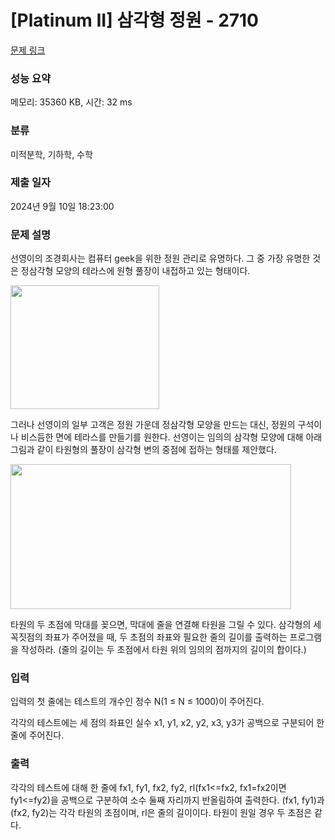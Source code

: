 # [Platinum II] 삼각형 정원 - 2710 

[문제 링크](https://www.acmicpc.net/problem/2710) 

### 성능 요약

메모리: 35360 KB, 시간: 32 ms

### 분류

미적분학, 기하학, 수학

### 제출 일자

2024년 9월 10일 18:23:00

### 문제 설명

<p>
	선영이의 조경회사는 컴퓨터 geek을 위한 정원 관리로 유명하다. 그 중 가장 유명한 것은 정삼각형 모양의 테라스에 원형 풀장이 내접하고 있는 형태이다.</p>

<p>
	<img alt="" src="https://www.acmicpc.net/upload/images/sy1.png" style="width: 238px; height: 198px;"></p>

<p>
	그러나 선영이의 일부 고객은 정원 가운데 정삼각형 모양을 만드는 대신, 정원의 구석이나 비스듬한 면에 테라스를 만들기를 원한다. 선영이는 임의의 삼각형 모양에 대해 아래 그림과 같이 타원형의 풀장이 삼각형 변의 중점에 접하는 형태를 제안했다.</p>

<p>
	<img alt="" src="https://www.acmicpc.net/upload/images/sy2.png" style="width: 449px; height: 232px;"></p>

<p>
	타원의 두 초점에 막대를 꽂으면, 막대에 줄을 연결해 타원을 그릴 수 있다. 삼각형의 세 꼭짓점의 좌표가 주어졌을 때, 두 초점의 좌표와 필요한 줄의 길이를 출력하는 프로그램을 작성하라. (줄의 길이는 두 초점에서 타원 위의 임의의 점까지의 길이의 합이다.)</p>

### 입력 

 <p>
	입력의 첫 줄에는 테스트의 개수인 정수 N(1 ≤ N ≤ 1000)이 주어진다.</p>

<p>
	각각의 테스트에는 세 점의 좌표인 실수 x1, y1, x2, y2, x3, y3가 공백으로 구분되어 한 줄에 주어진다.</p>

### 출력 

 <p>
	각각의 테스트에 대해 한 줄에 fx1, fy1, fx2, fy2, rl(fx1<=fx2, fx1=fx2이면 fy1<=fy2)을 공백으로 구분하여 소수 둘째 자리까지 반올림하여 출력한다. (fx1, fy1)과 (fx2, fy2)는 각각 타원의 초점이며, rl은 줄의 길이이다. 타원이 원일 경우 두 초점은 같다.</p>

